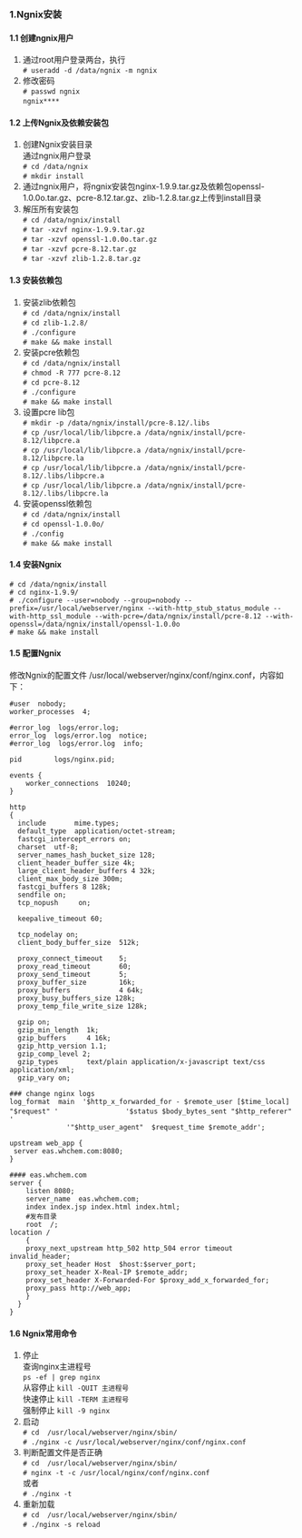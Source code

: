 ### 1.Ngnix安装

#### 1.1 创建ngnix用户

1. 通过root用户登录两台，执行  
`# useradd -d /data/ngnix -m ngnix`  
2. 修改密码  
`# passwd ngnix`  
`ngnix****`  

#### 1.2 上传Ngnix及依赖安装包

1. 创建Ngnix安装目录  
通过ngnix用户登录  
`# cd /data/ngnix`  
`# mkdir install`  
2. 通过ngnix用户，将ngnix安装包nginx-1.9.9.tar.gz及依赖包openssl-1.0.0o.tar.gz、pcre-8.12.tar.gz、zlib-1.2.8.tar.gz上传到install目录  
3. 解压所有安装包  
`# cd /data/ngnix/install`  
`# tar -xzvf nginx-1.9.9.tar.gz`  
`# tar -xzvf openssl-1.0.0o.tar.gz`  
`# tar -xzvf pcre-8.12.tar.gz`  
`# tar -xzvf zlib-1.2.8.tar.gz`  

#### 1.3 安装依赖包

1. 安装zlib依赖包  
`# cd /data/ngnix/install`  
`# cd zlib-1.2.8/`  
`# ./configure`  
`# make && make install`  
2. 安装pcre依赖包  
`# cd /data/ngnix/install`  
`# chmod -R 777 pcre-8.12`  
`# cd pcre-8.12`  
`# ./configure`  
`# make && make install`  
3. 设置pcre lib包  
`# mkdir -p /data/ngnix/install/pcre-8.12/.libs`  
`# cp /usr/local/lib/libpcre.a /data/ngnix/install/pcre-8.12/libpcre.a`  
`# cp /usr/local/lib/libpcre.a /data/ngnix/install/pcre-8.12/libpcre.la`  
`# cp /usr/local/lib/libpcre.a /data/ngnix/install/pcre-8.12/.libs/libpcre.a`  
`# cp /usr/local/lib/libpcre.a /data/ngnix/install/pcre-8.12/.libs/libpcre.la`  
4. 安装openssl依赖包  
`# cd /data/ngnix/install`  
`# cd openssl-1.0.0o/`  
`# ./config`  
`# make && make install`  

#### 1.4 安装Ngnix  

`# cd /data/ngnix/install`  
`# cd nginx-1.9.9/`  
`# ./configure --user=nobody --group=nobody --prefix=/usr/local/webserver/nginx --with-http_stub_status_module --with-http_ssl_module --with-pcre=/data/ngnix/install/pcre-8.12 --with-openssl=/data/ngnix/install/openssl-1.0.0o`  
`# make && make install`  

#### 1.5 配置Ngnix

修改Ngnix的配置文件 /usr/local/webserver/nginx/conf/nginx.conf，内容如下：  

`#user  nobody;`  
`worker_processes  4;`  

`#error_log  logs/error.log;`  
`error_log  logs/error.log  notice;`  
`#error_log  logs/error.log  info;`  

`pid        logs/nginx.pid;`  

`events {`  
`    worker_connections  10240;`  
`}`   

`http`   
`{`   
`  include       mime.types;`  
`  default_type  application/octet-stream;`   
`  fastcgi_intercept_errors on;`   
`  charset  utf-8;`   
`  server_names_hash_bucket_size 128;`   
`  client_header_buffer_size 4k;`   
`  large_client_header_buffers 4 32k;`   
`  client_max_body_size 300m;`   
`  fastcgi_buffers 8 128k;`  
`  sendfile on;`   
`  tcp_nopush     on;`   
      
`  keepalive_timeout 60;`   

`  tcp_nodelay on;`   
`  client_body_buffer_size  512k;`   
    
`  proxy_connect_timeout    5;`   
`  proxy_read_timeout       60;`   
`  proxy_send_timeout       5;`   
`  proxy_buffer_size        16k;`   
`  proxy_buffers            4 64k;`   
`  proxy_busy_buffers_size 128k;`   
`  proxy_temp_file_write_size 128k;`   
  
`  gzip on;`   
`  gzip_min_length  1k;`   
`  gzip_buffers     4 16k;`   
`  gzip_http_version 1.1;`   
`  gzip_comp_level 2;`   
`  gzip_types       text/plain application/x-javascript text/css application/xml;`   
`  gzip_vary on;`   

`### change nginx logs`   
`log_format  main  '$http_x_forwarded_for - $remote_user [$time_local] "$request" '  `
`              '$status $body_bytes_sent "$http_referer" '`  
`              '"$http_user_agent"  $request_time $remote_addr';`  
                  
`upstream web_app {`   
` server eas.whchem.com:8080;`  
`}`   
    
`#### eas.whchem.com`   
`server {`   
`    listen 8080;`   
`    server_name  eas.whchem.com;`   
`    index index.jsp index.html index.html;`   
`    #发布目录`  
`    root  /;`   
`location /`  
`    {`  
`    proxy_next_upstream http_502 http_504 error timeout invalid_header;`  
`    proxy_set_header Host  $host:$server_port;`  
`    proxy_set_header X-Real-IP $remote_addr;`  
`    proxy_set_header X-Forwarded-For $proxy_add_x_forwarded_for;`  
`    proxy_pass http://web_app;`  
`    }`  
`  }`  
`}`  

#### 1.6 Ngnix常用命令

1. 停止  
查询nginx主进程号  
`ps -ef | grep nginx`  
从容停止   `kill -QUIT 主进程号`  
快速停止   `kill -TERM 主进程号`  
强制停止   `kill -9 nginx`  
2. 启动  
`# cd  /usr/local/webserver/nginx/sbin/`  
`# ./nginx -c /usr/local/webserver/nginx/conf/nginx.conf`  
3. 判断配置文件是否正确  
`# cd  /usr/local/webserver/nginx/sbin/`  
`# nginx -t -c /usr/local/nginx/conf/nginx.conf`  
或者  
`# ./nginx -t`  
3. 重新加载  
`# cd  /usr/local/webserver/nginx/sbin/`  
`# ./nginx -s reload`
